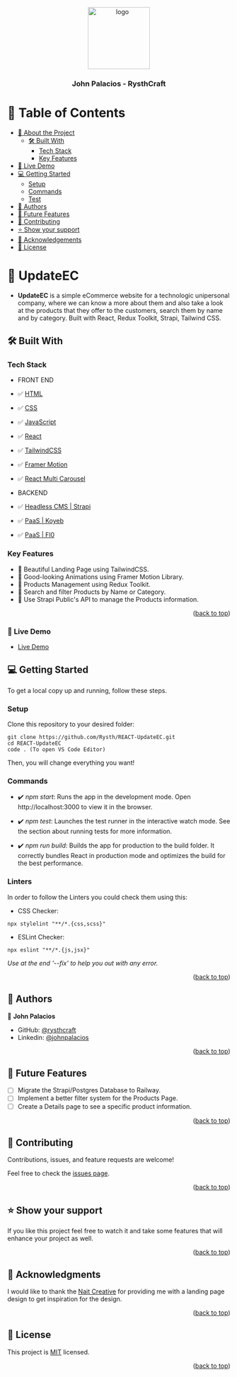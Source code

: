 <a name="readme-top"></a>

<div align="center">
  <img src="https://rysthcraft.netlify.app/img/LOGO-ONLY.svg" alt="logo" width="140"  height="auto" />
  <br/>
  <h3><b>John Palacios - RysthCraft</b></h3>
</div>

# 📗 Table of Contents

- [📖 About the Project](#about-project)
  - [🛠 Built With](#built-with)
    - [Tech Stack](#tech-stack)
    - [Key Features](#key-features)
- [🚀 Live Demo](#live-demo)
- [💻 Getting Started](#getting-started)
  - [Setup](#setup)
  - [Commands](#commands)
  - [Test](#test)
- [👥 Authors](#authors)
- [🔭 Future Features](#future-features)
- [🤝 Contributing](#contributing)
- [⭐️ Show your support](#support)
- [🙏 Acknowledgements](#acknowledgements)
- [📝 License](#license)

<!-- PROJECT DESCRIPTION -->

# 📖 UpdateEC <a name="about-project"></a>

- **UpdateEC** is a simple eCommerce website for a technologic unipersonal company, where we can know a more about them and also take a look at the products that they offer to the customers, search them by name and by category. Built with React, Redux Toolkit, Strapi, Tailwind CSS.

## 🛠 Built With <a name="built-with"></a>

### Tech Stack <a name="tech-stack"></a>

- FRONT END

- ✅ [HTML](https://www.w3schools.com/html/)
- ✅ [CSS](https://www.w3schools.com/css/)
- ✅ [JavaScript](https://www.w3schools.com/js/)
- ✅ [React](https://react.dev/)
- ✅ [TailwindCSS](https://tailwindcss.com/)
- ✅ [Framer Motion](https://www.framer.com/motion/)
- ✅ [React Multi Carousel](https://www.npmjs.com/package/react-multi-carousel)

- BACKEND

- ✅ [Headless CMS | Strapi](https://strapi.io/)
- ✅ [PaaS | Koyeb](https://www.koyeb.com/)
- ✅ [PaaS | Fl0](https://fl0.com/)

### Key Features <a name="key-features"></a>

- 🔰 Beautiful Landing Page using TailwindCSS.
- 🔰 Good-looking Animations using Framer Motion Library.
- 🔰 Products Management using Redux Toolkit.
- 🔰 Search and filter Products by Name or Category.
- 🔰 Use Strapi Public's API to manage the Products information.

<p align="right">(<a href="#readme-top">back to top</a>)</p>

### 🚀 Live Demo <a name="live-demo"></a>

- [Live Demo](https://react-updateec.onrender.com/)

## 💻 Getting Started <a name="getting-started"></a>

To get a local copy up and running, follow these steps.

### Setup <a name="setup"></a>

Clone this repository to your desired folder:

```
git clone https://github.com/Rysth/REACT-UpdateEC.git
cd REACT-UpdateEC
code . (To open VS Code Editor)
```

Then, you will change everything you want!

### Commands <a name="commands"></a>

- ✔️ _npm start_:
  Runs the app in the development mode. Open http://localhost:3000 to view it in the browser.

- ✔️ _npm test_:
  Launches the test runner in the interactive watch mode. See the section about running tests for more information.

- ✔️ _npm run build_:
  Builds the app for production to the build folder. It correctly bundles React in production mode and optimizes the build for the best performance.

### Linters <a name="test"></a>

In order to follow the Linters you could check them using this:

- CSS Checker:

```
npx stylelint "**/*.{css,scss}"
```

- ESLint Checker:

```
npx eslint "**/*.{js,jsx}"
```

_Use at the end '--fix' to help you out with any error._

<p align="right">(<a href="#readme-top">back to top</a>)</p>

## 👥 Authors <a name="authors"></a>

👤 **John Palacios**

- GitHub: [@rysthcraft](https://github.com/Rysth)
- Linkedin: [@johnpalacios](https://www.linkedin.com/in/john-rysthcraft/)

<p align="right">(<a href="#readme-top">back to top</a>)</p>

## 🔭 Future Features <a name="future-features"></a>

- [ ] Migrate the Strapi/Postgres Database to Railway.
- [ ] Implement a better filter system for the Products Page.
- [ ] Create a Details page to see a specific product information.

<p align="right">(<a href="#readme-top">back to top</a>)</p>

## 🤝 Contributing <a name="contributing"></a>

Contributions, issues, and feature requests are welcome!

Feel free to check the [issues page](../../issues/).

<p align="right">(<a href="#readme-top">back to top</a>)</p>

## ⭐️ Show your support <a name="support"></a>

If you like this project feel free to watch it and take some features that will enhance your project
as well.

<p align="right">(<a href="#readme-top">back to top</a>)</p>

## 🙏 Acknowledgments <a name="acknowledgements"></a>

I would like to thank the [Nait Creative](https://www.figma.com/@Naitcreative) for providing me with a landing page design to get inspiration for the design.

<p align="right">(<a href="#readme-top">back to top</a>)</p>

## 📝 License <a name="license"></a>

This project is [MIT](./LICENSE.md) licensed.

<p align="right">(<a href="#readme-top">back to top</a>)</p>
